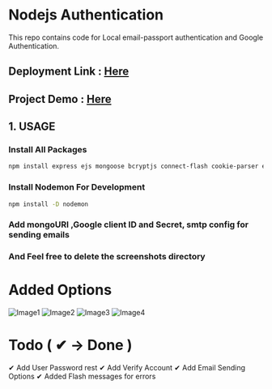 # Nodejs Authentication

This repo contains code for Local email-passport authentication and Google Authentication.

## Deployment Link : [Here](https://authentication-nodejs-0d7w.onrender.com)

## Project Demo : [Here]()

## 1. USAGE

### Install All Packages

```bash
npm install express ejs mongoose bcryptjs connect-flash cookie-parser express-session csurf memorystore passport passport-local passport-google-oauth20 nodemailer
```

### Install Nodemon For Development

```bash
npm install -D nodemon
```

### Add mongoURI ,Google client ID and Secret, smtp config for sending emails 
### And Feel free to delete the screenshots directory

# Added Options

![Image1](screenshots/error_flash_on_accessing_unauthenticated_routes.png)
![Image2](screenshots/reset_password_added.png)
![Image3](screenshots/change_password_option.png)
![Image4](screenshots/alert_with_working_email_send.png)

# Todo ( ✔ -> Done )

✔ Add User Password rest
✔ Add Verify Account
✔ Add Email Sending Options
✔ Added Flash messages for errors


